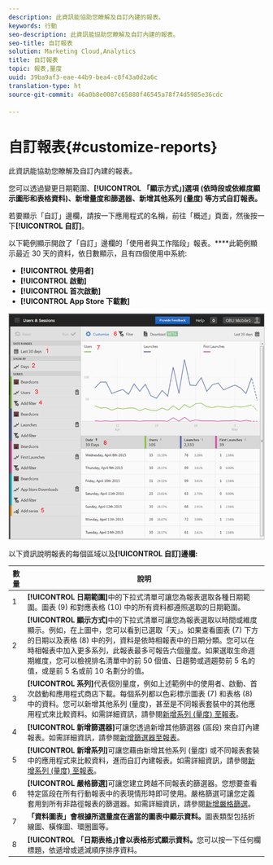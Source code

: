 ```yaml
---
description: 此資訊能協助您瞭解及自訂內建的報表。
keywords: 行動
seo-description: 此資訊能協助您瞭解及自訂內建的報表。
seo-title: 自訂報表
solution: Marketing Cloud,Analytics
title: 自訂報表
topic: 報表,量度
uuid: 39ba9af3-eae-44b9-bea4-c8f43a0d2a6c
translation-type: ht
source-git-commit: 46a0b8e0087c65880f46545a78f74d5985e36cdc

---
```



# 自訂報表{#customize-reports}

此資訊能協助您瞭解及自訂內建的報表。

您可以透過變更日期範圍、**[!UICONTROL 「顯示方式」]選項 (依時段或依維度顯示圖形和表格資料)、新增量度和篩選器、新增其他系列 (量度) 等方式自訂報表。**

若要顯示「自訂」邊欄，請按一下應用程式的名稱，前往「概述」頁面，然後按一下&#x200B;**[!UICONTROL 自訂]**。

以下範例顯示開啟了「自訂」邊欄的「使用者與工作階段」報表。****&#x200B;此範例顯示最近 30 天的資料，依日數顯示，且有四個使用中系統:

* **[!UICONTROL 使用者]**
* **[!UICONTROL 啟動]**
* **[!UICONTROL 首次啟動]**
* **[!UICONTROL App Store 下載數]**

![](assets/reports.png)

以下資訊說明報表的每個區域以及&#x200B;**[!UICONTROL 自訂]邊欄:**

| 數量 | 說明 |
|--- |--- |
| 1 | **[!UICONTROL 日期範圍]**&#x200B;中的下拉式清單可讓您為報表選取各種日期範圍。圖表 (9) 和對應表格 (10) 中的所有資料都遵照選取的日期範圍。 |
| 2 | **[!UICONTROL 顯示方式]**&#x200B;中的下拉式清單可讓您為報表選取以時間或維度顯示。例如，在上圖中，您可以看到已選取「天」。如果查看圖表 (7) 下方的日期以及表格 (8) 中的列，資料是依時相報表中的日期分類。您可以在時相報表中加入更多系列，此報表最多可報告六個量度。如果選取生命週期維度，您可以檢視排名清單中的前 50 個值、日趨勢或週趨勢前 5 名的值，或是前 5 名或前 10 名劃分的值。 |
| 3 | **[!UICONTROL 系列]**&#x200B;代表個別量度，例如上述範例中的使用者、啟動、首次啟動和應用程式商店下載。每個系列都以色彩標示圖表 (7) 和表格 (8) 中的資料。您可以新增其他系列 (量度)，甚至是不同報表套裝中的其他應用程式來比較資料。如需詳細資訊，請參閱[新增系列 (量度) 至報表](/help/using/usage/reports-customize/t-reports-series.md)。 |
| 4 | **[!UICONTROL 新增篩選器]**&#x200B;可讓您透過新增其他篩選器 (區段) 來自訂內建報表。如需詳細資訊，請參閱[新增篩選器至報表](/help/using/usage/reports-customize/t-reports-customize.md)。 |
| 5 | **[!UICONTROL 新增系列]**&#x200B;可讓您藉由新增其他系列 (量度) 或不同報表套裝中的應用程式來比較資料，進而自訂內建報表。如需詳細資訊，請參閱[新增系列 (量度) 至報表](/help/using/usage/reports-customize/t-reports-series.md)。 |
| 6 | **[!UICONTROL 嚴格篩選]**&#x200B;可讓您建立跨越不同報表的篩選器。您想要查看特定區段在所有行動報表中的表現情形時即可使用。嚴格篩選可讓您定義套用到所有非路徑報表的篩選器。如需詳細資訊，請參閱[新增嚴格篩選](/help/using/usage/reports-customize/t-sticky-filter.md)。 |
| 7 | **「資料圖表」會根據所選量度在適當的圖表中顯示資料。**&#x200B;圖表類型包括折線圖、橫條圖、環圈圖等。 |
| 8 | **[!UICONTROL 「日期表格」]會以表格形式顯示資料。**&#x200B;您可以按一下任何欄標題，依遞增或遞減順序排序資料。 |

